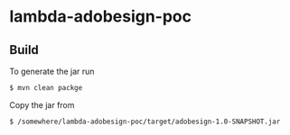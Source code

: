 # lambda-adobesign-poc

## Build

To generate the jar run

```sh
$ mvn clean packge
```

Copy the jar from
```sh
$ /somewhere/lambda-adobesign-poc/target/adobesign-1.0-SNAPSHOT.jar

```